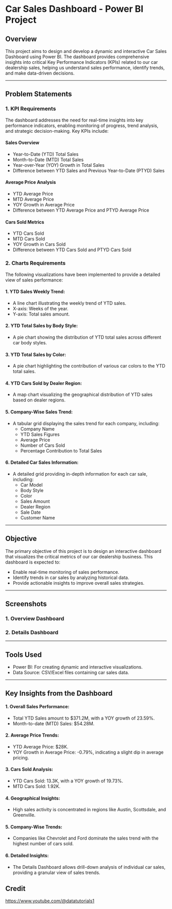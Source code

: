 # Car Sales Dashboard - Power BI Project
## Overview
This project aims to design and develop a dynamic and interactive Car Sales Dashboard using Power BI. The dashboard provides comprehensive insights into critical Key Performance Indicators (KPIs) related to our car dealership sales, helping us understand sales performance, identify trends, and make data-driven decisions.

----

## Problem Statements
### 1. KPI Requirements
  The dashboard addresses the need for real-time insights into key performance indicators, enabling monitoring of progress, trend analysis, and strategic decision-making. Key KPIs include:

#### Sales Overview
  - Year-to-Date (YTD) Total Sales
  - Month-to-Date (MTD) Total Sales
  - Year-over-Year (YOY) Growth in Total Sales
  - Difference between YTD Sales and Previous Year-to-Date (PTYD) Sales

#### Average Price Analysis
  - YTD Average Price
  - MTD Average Price
  - YOY Growth in Average Price
  - Difference between YTD Average Price and PTYD Average Price

#### Cars Sold Metrics
  - YTD Cars Sold
  - MTD Cars Sold
  - YOY Growth in Cars Sold
  - Difference between YTD Cars Sold and PTYD Cars Sold

### 2. Charts Requirements
The following visualizations have been implemented to provide a detailed view of sales performance:

#### 1. YTD Sales Weekly Trend:
  - A line chart illustrating the weekly trend of YTD sales.
  - X-axis: Weeks of the year.
  - Y-axis: Total sales amount.

#### 2. YTD Total Sales by Body Style:
  - A pie chart showing the distribution of YTD total sales across different car body styles.

#### 3. YTD Total Sales by Color:
  - A pie chart highlighting the contribution of various car colors to the YTD total sales.

#### 4. YTD Cars Sold by Dealer Region:
  - A map chart visualizing the geographical distribution of YTD sales based on dealer regions.

#### 5. Company-Wise Sales Trend:
  - A tabular grid displaying the sales trend for each company, including:
    - Company Name
    - YTD Sales Figures
    - Average Price
    - Number of Cars Sold
    - Percentage Contribution to Total Sales

#### 6. Detailed Car Sales Information:
  - A detailed grid providing in-depth information for each car sale, including:
    - Car Model
    - Body Style
    - Color
    - Sales Amount
    - Dealer Region
    - Sale Date
    - Customer Name
   
----

## Objective
The primary objective of this project is to design an interactive dashboard that visualizes the critical metrics of our car dealership business. This dashboard is expected to:
  - Enable real-time monitoring of sales performance.
  - Identify trends in car sales by analyzing historical data.
  - Provide actionable insights to improve overall sales strategies.

----

## Screenshots
### 1. Overview Dashboard

### 2. Details Dashboard

----

## Tools Used
  - Power BI: For creating dynamic and interactive visualizations.
  - Data Source: CSV/Excel files containing car sales data.

----

## Key Insights from the Dashboard
  #### 1. Overall Sales Performance:
  - Total YTD Sales amount to $371.2M, with a YOY growth of 23.59%.
  - Month-to-date (MTD) Sales: $54.28M.

  #### 2. Average Price Trends:
  - YTD Average Price: $28K.
  - YOY Growth in Average Price: -0.79%, indicating a slight dip in average pricing.

#### 3. Cars Sold Analysis:
  - YTD Cars Sold: 13.3K, with a YOY growth of 19.73%.
  - MTD Cars Sold: 1.92K.

#### 4. Geographical Insights:
  - High sales activity is concentrated in regions like Austin, Scottsdale, and Greenville.

#### 5. Company-Wise Trends:
  - Companies like Chevrolet and Ford dominate the sales trend with the highest number of cars sold.
#### 6. Detailed Insights:
  - The Details Dashboard allows drill-down analysis of individual car sales, providing a granular view of sales trends.

## Credit
https://www.youtube.com/@datatutorials1

